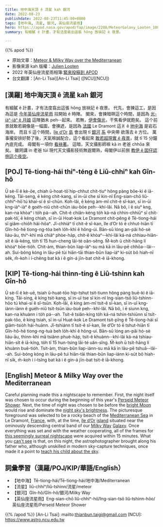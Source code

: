 ```yaml
---
title: 地中海天頂 ê 流星 kah 銀河
date: 2022-08-23
publishdate: 2022-08-23T11:45:00+0800
tags: [地中海, 流星, 銀河, 英仙座流星雨]
hero: https://apod.nasa.gov/apod/fap/image/2208/MeteorGalaxy_Looten_1000.jpg
summary: 有細膩 ê 計畫，才有法度翕出這張 hŏng 放袂記 ê 夜景。

---
```


{{% apod %}}

- 原始文章：[Meteor & Milky Way over the Mediterranean](https://apod.nasa.gov/apod/ap220823.html)
- 影像來源 kah 版權：[Julien Looten](https://www.instagram.com/j.looten/)
- 2022 年英仙座流星雨相簿:[緊來投稿到 APOD](https://www.facebook.com/media/set/?set=a.4965149576922555&type=3)
- 台文翻譯：[An-Li Tsai][An-Li Tsai] ([NCU][NCU])

## [漢羅] 地中海天頂 ê 流星 kah 銀河
有細膩 ê 計畫，才有法度翕出這張 hŏng 放袂記 ê 夜景。
代先，會揀這工，是因為這是 [今年英仙座流星雨][Perseid Meteor Shower] 拄開始 ê 時陣。
閣來，會揀暗暝這个時間，是因為 [光-iàⁿ-iàⁿ ê 月娘][bright Moon] 這陣猶未 peh--起來。
若無，[伊會傷光][night sky's brightness]，干焦看伊就飽矣。
這个前景就敢若親像是一幅圖，會揀遮，是因為 [法國][France] Le Dramont 這爿 ê [地中海][Mediterranean Sea] 是岩石海岸。
而且 tī 這个時間，[île d’Or][île d’Or] [島][island] 會出現 tī [銀河][Milky Way] [系][Galaxy] 中央帶 欲落去 ê 方位。
萬事攏安排好勢了後，天氣嘛誠配合，這个看起來 [敢若超現實 ê 夜景][this seemingly surreal nightscape]，就 tī 15 分鐘內底完成。
毋閣有一項你 [看袂著][can't see]。
這暗，天文攝影師嘛 kā in 老爸 chhōa 來矣。
雖罔講 in 老爸 tùi 現代天文攝影技術無遐爾熟，毋閣伊以前捌 [教伊 ê 囡仔認捌這个夜空][teach his child about the sky]。


## [POJ] Tē-tiong-hái thiⁿ-téng ê Liû-chhiⁿ kah Gîn-hô
Ū sè-lī ê kè-ōe, chiah ū-hoat-tō͘ hip-chhut chit-tiuⁿ hŏng pàng bōe-kì ê iā-kéng.
Tāi-seng, ē kéng chit-kang, sī in-ūi che sī kin-nî Eng-sian-chō liû-chhiⁿ-hō͘ tú khai-sí ê sî-chūn.
Koh-lâi, ē kéng àm-mî chit-ê sî-kan, sī in-ūi kng-iàⁿ-iàⁿ ê goe̍h-niû chit-chūn iáu-bōe peh--khí-lâi.
Nā bô, i ē siuⁿ kng, kan-na khòaⁿ i to̍h pá--ah.
Chit-ê chiân-kéng to̍h ká-ná chhin-chhiūⁿ sī chi̍t-pak-tô͘, ē kéng chiah, sī in-ūi Hoat-kok Le Dramont chit-pêng ê Tē-tiong-hái sī giâm-chio̍h hái-hōaⁿ.
Jî-chhiáⁿ tī chit-ê sî-kan, île d’Or tó ē chhut-hiān tī Gîn-hô-hē tiong-ng-tòa beh lo̍h-khì ê hông-úi.
Bān-sū lóng an-pâi hó-sè liáu-āu, thiⁿ-khì mā chiâⁿ phòe-ha̍p, chit-ê khòaⁿ--khí-lâi ká-ná chhiau-hiān-si̍t ê iā-kéng, to̍h tī 15 hun-cheng lāi-té oân-sêng.
M̄-koh ū chi̍t-hāng lí khòaⁿ bōe-tio̍h.
Chit-àm, thian-bûn liap-iáⁿ-su mā kā in lāu-pē chhōa--lâi--ah.
Sui-bóng kóng in lāu-pē tùi hiān-tāi thian-bûn liap-iáⁿ ki-su̍t bô hiah-nī se̍k, m̄-koh i í-chêng bat kà i ê gín-á jīn-bat chit-ê iā-khong.

## [KIP] Tē-tiong-hái thinn-tíng ê Liû-tshinn kah Gîn-hô
Ū sè-lī ê kè-uē, tsiah ū-huat-tōo hip-tshut tsit-tiunn hŏng pàng buē-kì ê iā-kíng.
Tāi-sing, ē kíng tsit-kang, sī in-uī tse sī kin-nî Ing-sian-tsō liû-tshinn-hōo tú khai-sí ê sî-tsūn.
Koh-lâi, ē kíng àm-mî tsit-ê sî-kan, sī in-uī kng-iànn-iànn ê gue̍h-niû tsit-tsūn iáu-buē peh--khí-lâi.
Nā bô, i ē siunn kng, kan-na khuànn i to̍h pá--ah.
Tsit-ê tsiân-kíng to̍h ká-ná tshin-tshiūnn sī tsi̍t-pak-tôo, ē kíng tsiah, sī in-uī Huat-kok Le Dramont tsit-pîng ê Tē-tiong-hái sī giâm-tsio̍h hái-huānn.
Jî-tshiánn tī tsit-ê sî-kan, île d’Or tó ē tshut-hiān tī Gîn-hô-hē tiong-ng-tuà beh lo̍h-khì ê hông-uí.
Bān-sū lóng an-pâi hó-sè liáu-āu, thinn-khì mā tsiânn phuè-ha̍p, tsit-ê khuànn--khí-lâi ká-ná tshiau-hiān-si̍t ê iā-kíng, to̍h tī 15 hun-tsing lāi-té uân-sîng.
M̄-koh ū tsi̍t-hāng lí khuànn buē-tio̍h.
Tsit-àm, thian-bûn liap-iánn-su mā kā in lāu-pē tshuā--lâi--ah.
Sui-bóng kóng in lāu-pē tuì hiān-tāi thian-bûn liap-iánn ki-su̍t bô hiah-nī si̍k, m̄-koh i í-tsîng bat kà i ê gín-á jīn-bat tsit-ê iā-khong.

## [English] Meteor & Milky Way over the Mediterranean
Careful planning made this a nightscape to remember.
First, the night itself was chosen to occur during the beginning of this year's [Perseid Meteor Shower][Perseid Meteor Shower].
Next, the time of night was chosen to be before the [bright Moon][bright Moon] would rise and dominate the [night sky's brightness][night sky's brightness].
The picturesque foreground was selected to be a rocky beach of the [Mediterranean Sea][Mediterranean Sea] in Le Dramont, [France][France], with, at the time, [île d’Or][île d’Or] [island][island] situated near the ominously descending central band of our [Milky Way][Milky Way] [Galaxy][Galaxy].
Once everything was set and with the weather cooperating, all of the frames for [this seemingly surreal nightscape][this seemingly surreal nightscape] were acquired within 15 minutes.
What you [can't see][can't see] is that, on this night, the astrophotographer brought along his father who, although unskilled in modern sky-capture techniques, once made it a point to [teach his child about the sky][teach his child about the sky].

## 詞彙學習（漢羅/POJ/KIP/華語/English）
- 【地中海】Tē-tiong-hái/Tē-tiong-hái/地中海/Mediterranean
- 【流星】liû-chhiⁿ/liû-tshinn/流星/meteor
- 【銀河】Gîn-hô/Gîn-hô/銀河/Milky Way
- 【英仙座流星雨】Eng-sian-chō liû-chhiⁿ-hō͘/Ing-sian-tsō liû-tshinn-hōo/英仙座流星雨/Perseid Meteor Shower


{{% /apod %}}
[An-Li Tsai]: mailto:thianbun.taigi@gmail.com
[NCU]: https://www.astro.ncu.edu.tw

[copyright]: https://apod.nasa.gov/apod/fap/lib/about_apod.html#srapply

[Perseid Meteor Shower]:https://solarsystem.nasa.gov/asteroids-comets-and-meteors/meteors-and-meteorites/perseids/in-depth/
[bright Moon]:https://apod.nasa.gov/apod/ap200224.html
[night sky's brightness]:https://apod.nasa.gov/apod/ap200408.html
[Mediterranean Sea]:https://en.wikipedia.org/wiki/Mediterranean_Sea
[France]:https://en.wikipedia.org/wiki/France
[île d’Or]:https://en.wikipedia.org/wiki/%C3%8Ele_d%27Or
[island]:https://youtu.be/GpZdB75AjkU
[Milky Way]:https://solarsystem.nasa.gov/resources/285/the-milky-way-galaxy/
[Galaxy]:https://spaceplace.nasa.gov/galaxy/en/
[this seemingly surreal nightscape]:https://www.flickr.com/photos/julienlooten/52285520553/in/datetaken-public/"
[can't see]:https://cdn.shopify.com/s/files/1/0371/9753/articles/zx7seunaq4dakrrjiccc_1044x.jpg
[teach his child about the sky]:https://nightsky.jpl.nasa.gov/
